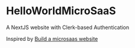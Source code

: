 # HelloWorldMicroSaaS

A NextJS website with Clerk-based Authentication

Inspired by [Build a microsaas website](https://www.youtube.com/watch?v=B-sUaOF2MIc)